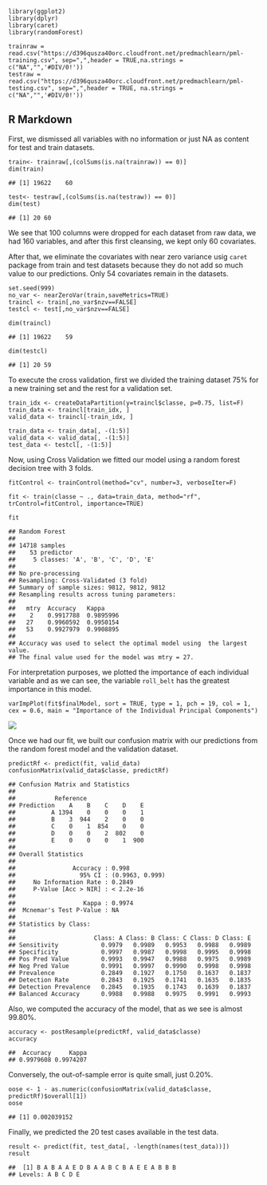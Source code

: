     library(ggplot2)
    library(dplyr)
    library(caret)
    library(randomForest)

    trainraw = read.csv("https://d396qusza40orc.cloudfront.net/predmachlearn/pml-training.csv", sep=",",header = TRUE,na.strings = c("NA","",'#DIV/0!'))
    testraw = read.csv("https://d396qusza40orc.cloudfront.net/predmachlearn/pml-testing.csv", sep=",",header = TRUE, na.strings = c("NA","",'#DIV/0!'))

R Markdown
----------

First, we dismissed all variables with no information or just NA as
content for test and train datasets.

    train<- trainraw[,(colSums(is.na(trainraw)) == 0)]
    dim(train)

    ## [1] 19622    60

    test<- testraw[,(colSums(is.na(testraw)) == 0)]
    dim(test)

    ## [1] 20 60

We see that 100 columns were dropped for each dataset from raw data, we
had 160 variables, and after this first cleansing, we kept only 60
covariates.

After that, we eliminate the covariates with near zero variance usig
`caret` package from train and test datasets because they do not add so
much value to our predictions. Only 54 covariates remain in the
datasets.

    set.seed(999)
    no_var <- nearZeroVar(train,saveMetrics=TRUE)
    traincl <- train[,no_var$nzv==FALSE]
    testcl <- test[,no_var$nzv==FALSE]

    dim(traincl)

    ## [1] 19622    59

    dim(testcl)

    ## [1] 20 59

To execute the cross validation, first we divided the training dataset
75% for a new training set and the rest for a validation set.

    train_idx <- createDataPartition(y=traincl$classe, p=0.75, list=F)
    train_data <- traincl[train_idx, ]
    valid_data <- traincl[-train_idx, ]

    train_data <- train_data[, -(1:5)]
    valid_data <- valid_data[, -(1:5)]
    test_data <- testcl[, -(1:5)]

Now, using Cross Validation we fitted our model using a random forest
decision tree with 3 folds.

    fitControl <- trainControl(method="cv", number=3, verboseIter=F)

    fit <- train(classe ~ ., data=train_data, method="rf", trControl=fitControl, importance=TRUE)

    fit

    ## Random Forest 
    ## 
    ## 14718 samples
    ##    53 predictor
    ##     5 classes: 'A', 'B', 'C', 'D', 'E' 
    ## 
    ## No pre-processing
    ## Resampling: Cross-Validated (3 fold) 
    ## Summary of sample sizes: 9812, 9812, 9812 
    ## Resampling results across tuning parameters:
    ## 
    ##   mtry  Accuracy   Kappa    
    ##    2    0.9917788  0.9895996
    ##   27    0.9960592  0.9950154
    ##   53    0.9927979  0.9908895
    ## 
    ## Accuracy was used to select the optimal model using  the largest value.
    ## The final value used for the model was mtry = 27.

For interpretation purposes, we plotted the importance of each
individual variable and as we can see, the variable `roll_belt` has the
greatest importance in this model.

    varImpPlot(fit$finalModel, sort = TRUE, type = 1, pch = 19, col = 1, cex = 0.6, main = "Importance of the Individual Principal Components")

![](CourseProject_files/figure-markdown_strict/unnamed-chunk-7-1.png)

Once we had our fit, we built our confusion matrix with our predictions
from the random forest model and the validation dataset.

    predictRf <- predict(fit, valid_data)
    confusionMatrix(valid_data$classe, predictRf)

    ## Confusion Matrix and Statistics
    ## 
    ##           Reference
    ## Prediction    A    B    C    D    E
    ##          A 1394    0    0    0    1
    ##          B    3  944    2    0    0
    ##          C    0    1  854    0    0
    ##          D    0    0    2  802    0
    ##          E    0    0    0    1  900
    ## 
    ## Overall Statistics
    ##                                          
    ##                Accuracy : 0.998          
    ##                  95% CI : (0.9963, 0.999)
    ##     No Information Rate : 0.2849         
    ##     P-Value [Acc > NIR] : < 2.2e-16      
    ##                                          
    ##                   Kappa : 0.9974         
    ##  Mcnemar's Test P-Value : NA             
    ## 
    ## Statistics by Class:
    ## 
    ##                      Class: A Class: B Class: C Class: D Class: E
    ## Sensitivity            0.9979   0.9989   0.9953   0.9988   0.9989
    ## Specificity            0.9997   0.9987   0.9998   0.9995   0.9998
    ## Pos Pred Value         0.9993   0.9947   0.9988   0.9975   0.9989
    ## Neg Pred Value         0.9991   0.9997   0.9990   0.9998   0.9998
    ## Prevalence             0.2849   0.1927   0.1750   0.1637   0.1837
    ## Detection Rate         0.2843   0.1925   0.1741   0.1635   0.1835
    ## Detection Prevalence   0.2845   0.1935   0.1743   0.1639   0.1837
    ## Balanced Accuracy      0.9988   0.9988   0.9975   0.9991   0.9993

Also, we computed the accuracy of the model, that as we see is almost
99.80%.

    accuracy <- postResample(predictRf, valid_data$classe)
    accuracy

    ##  Accuracy     Kappa 
    ## 0.9979608 0.9974207

Conversely, the out-of-sample error is quite small, just 0.20%.

    oose <- 1 - as.numeric(confusionMatrix(valid_data$classe, predictRf)$overall[1])
    oose

    ## [1] 0.002039152

Finally, we predicted the 20 test cases available in the test data.

    result <- predict(fit, test_data[, -length(names(test_data))])
    result

    ##  [1] B A B A A E D B A A B C B A E E A B B B
    ## Levels: A B C D E
